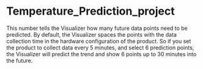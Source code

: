 # Temperature_Prediction_project
This number tells the Visualizer how many future data points need to be predicted. By default, 
the Visualizer spaces the points with the data collection time in the hardware configuration of the product. 
So if you set the product to collect data every 5 minutes, and select 6 prediction points, 
the Visualizer will predict the trend and show 6 points up to 30 minutes into the future.
